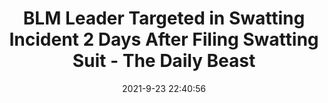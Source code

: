 ---
"title": "BLM Leader Targeted in Swatting Incident 2 Days After Filing Swatting Suit - The Daily Beast"
"date": "2021-9-23 22:40:56"
"feed_name": "GOOGLENEWSDRILLING"
"feed_website": "https://news.google.com/search?q=drilling%2Bincident&hl=en-US&gl=US&ceid=US:en"
"feed_rss": "https://news.google.com/rss/search?q=drilling%2Bincident&hl=en-US&gl=US&ceid=US:en"
"link": "https://www.thedailybeast.com/melina-abdullah-los-angeles-black-lives-matter-leader-targeted-by-police-swatting-after-filing-lawsuit"
"source": "{'href': 'https://www.thedailybeast.com', 'title': 'The Daily Beast'}"
"file": "_posts/2021-1-1-51d3849fb075202c998d747a60c3d7ce3a61ca09.md"
"accident": "1"
"drilling": "0"
"dead": "0"
"injured": "0"
"arrested": "0"
"where": "unknown site"
"causes": "unknown"
"place": "unknown place"
---